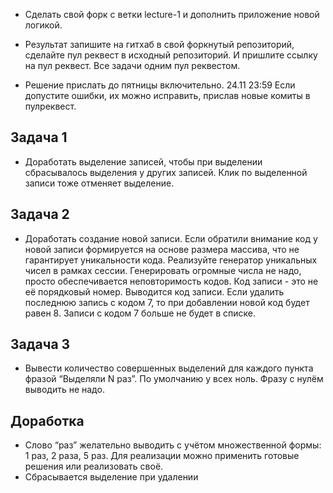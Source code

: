 - Сделать свой форк с ветки lecture-1 и дополнить приложение новой логикой.
- Результат запишите на гитхаб в свой форкнутый репозиторий, сделайте пул реквест в исходный репозиторий. И пришлите
  ссылку на пул реквест. Все задачи одним пул реквестом.

- Решение прислать до пятницы включительно. 24.11 23:59 Если допустите ошибки, их можно исправить, прислав новые комиты
  в
  пулреквест.

## Задача 1

- Доработать выделение записей, чтобы при выделении сбрасывалось выделения у других записей. Клик по выделенной записи
  тоже отменяет выделение.

## Задача 2

- Доработать создание новой записи. Если обратили внимание код у новой записи формируется на основе размера массива, что
  не гарантирует уникальности кода. Реализуйте генератор уникальных чисел в рамках сессии. Генерировать огромные числа
  не
  надо, просто обеспечивается неповторимость кодов. Код записи - это не её порядковый номер. Выводится код записи. Если
  удалить последнюю запись с кодом 7, то при добавлении новой код будет равен 8. Записи с кодом 7 больше не будет в
  списке.

## Задача 3

- Вывести количество совершенных выделений для каждого пункта фразой “Выделяли N раз”. По умолчанию у всех ноль. Фразу с
  нулём выводить не надо.

## Доработка

- Слово “раз” желательно выводить с учётом множественной формы: 1 раз, 2 раза, 5 раз. Для реализации можно применить
  готовые решения или реализовать своё.
- Сбрасывается выделение при удалении
